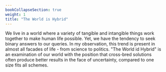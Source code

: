 ```yaml
---
bookCollapseSection: true
weight: 1
title: "The World is Hybrid"
---
```


We live in a world where a variety of tangible and intangible things work together to make human life possible. Yet, we have the tendency to seek binary answers to our queries. In my observation, this trend is present in almost all facades of life - from science to politics. "The World id Hybrid" is an examination of our world with the position that cross-bred solutions often produce better results in the face of uncertainty, compared to one size fits all schemes.  